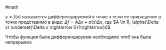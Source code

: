 #math 

$y = f(x)$ называется дифференцируемой в точке $x$ если ее приращение в точке представимо в виде:
$\Delta f = A \Delta x + \alpha(x)\Delta x$, где $A \in R, \alpha(\Delta x) \underset{\Delta x \rightarrow 0}{\rightarrow}0$

Чтобы функция была дифференцируема необходимо чтоб она была непрерывно